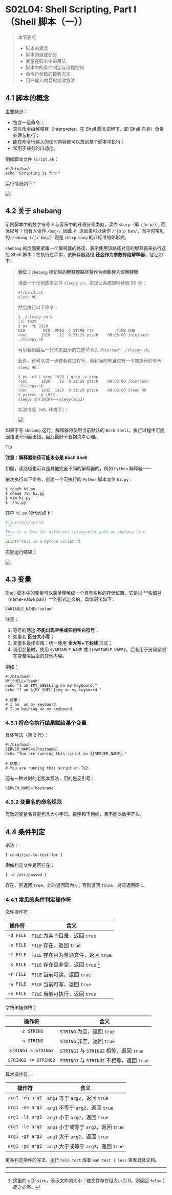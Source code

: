 # S02L04: Shell Scripting, Part I（Shell 脚本（一））

> 本节要点
>
> - 脚本的概念
> - 脚本的组成部分
> - 变量在脚本中的用法
> - 脚本中的条件判定与流程控制
> - 命令行参数的接收方法
> - 用户输入内容的接收方法

## 4.1 脚本的概念

主要特点：

- 包含一组命令；
- 这些命令由解释器（interpreter，在 Shell 脚本语境下，即 Shell 自身）负责处理与执行；
- 能在命令行输入的任何内容都可以放到某个脚本中执行；
- 常用于任务的自动化。

例如脚本文件 `script.sh`：

```shell
#!/bin/bash
echo "Scripting is fun!"
```

运行情况如下：

![](../assets/2.1.png)

## 4.2 关于 shebang

示例脚本中的数字符号 `#` 与音乐中的升调符号类似，读作 `sharp`（即 `/ʃɑːp/`）；而感叹号 `!` 也有人读作 `/bæŋ/`。因此 `#!` 连起来可以读作 `/ˈʃɑːpˈbæn/`，而平时常见的 `shebang`（`/ʃɪˈbæŋ/`）则是 `sharp bang` 的非标准缩略形式。

`shebang` 的后面要紧跟一个解释器的路径，表示使用该路径对应的解释器来执行这段 Shell 脚本；在执行过程中，该解释器路径 **还会作为参数传给解释器**。验证如下：

> **验证：`shebang` 标记后的解释器路径将作为参数传入该解释器**
>
> 准备一个示例脚本文件 `sleepy.sh`，实现让系统暂时休眠 90 秒：
>
> ```shell
> #!/bin/bash
> sleep 90
> ```
>
> 然后执行以下命令：
>
> ```shell
> $ ./sleepy.sh &
> [1] 1929
> $ ps -fp 1929
> UID        PID  PPID  C STIME TTY          TIME CMD
> root      1929    12  0 21:29 pts/0    00:00:00 /bin/bash ./sleepy.sh
> ```
>
> 可以看到最后一行末尾显示的完整命令为 `/bin/bash ./sleepy.sh`。
>
> 此外，还可以进一步查看该进程号，看到当前有且仅有一个被执行的命令 `sleep 90`：
>
> ```shell
> $ ps -ef | grep 1929 | grep -v grep
> root      1929    12  0 21:29 pts/0    00:00:00 /bin/bash ./sleepy.sh
> root      1932  1929  0 21:29 pts/0    00:00:00 sleep 90
> $ pstree -p 1929
> sleepy.sh(1929)───sleep(1932)
> ```
>
> 实测情况（`WSL` 环境下）：
>
> ![](../assets/2.2.png)

如果不写 `shebang` 这行，解释器将使用当前默认的 `Bash Shell`，执行过程中可能因语法不同而出错。因此最好不要抱侥幸心理。

> [!tip]
>
> **注意：解释器路径可能未必是 Bash Shell**
>
> 如题，该路径也可以是其他完全不同的解释器的，例如 `Python` 解释器——
>
> 依次执行以下命令，创建一个可执行的 `Python` 脚本文件 `hi.py`：
>
> ```shell
> $ touch hi.py
> $ chmod 755 hi.py
> $ vim hi.py
> $ ./hi.py
> ```
>
> 其中 `hi.py` 的代码如下：
>
> ```python
> #!/usr/bin/python
> """
> This is a demo for different interpreter path on shebang line
> """
> print("This is a Python script.")
> ```
>
> 实际运行结果：
>
> ![](../assets/2.3.png)



## 4.3 变量

Shell 脚本中的变量可以简单理解成一个具有名称的存储位置。它是以 **名值对（name-value pair）**的形式定义的，具体语法如下：

```shell
VARIABLE_NAME="value"
```

注意：

1. 等号的两边 **不能出现空格或任何空白符号**；
2. 变量名 **区分大小写**；
3. 变量名最佳实践：统一使用 **全大写+下划线** 形式；
4. 调用变量时，使用 `$VARIABLE_NAME` 或 `${VARIABLE_NAME}`，后者用于分隔紧跟在变量名后面的其他内容。

例如：

```shell
#!/bin/bash
MY_SHELL="bash"
echo "I am $MY_SHELLing on my keyboard."
echo "I am ${MY_SHELL}ing on my keyboard."

# 结果：
# I am  on my keyboard.
# I am bashing on my keyboard.
```



### 4.3.1 将命令执行结果赋给某个变量

具体写法（第 2 行）：

```shell
#!/bin/bash
SERVER_NAME=$(hostname)
echo "You are running this script on ${SERVER_NAME}."

# 结果：
# You are running this script on TX2.
```

还有一种过时的老版本写法，用的是反引号：

```shell
SERVER_NAME=`hostname`
```



### 4.3.2 变量名的命名规范

有效的变量名只能包含大小字母、数字和下划线，且不能以数字开头。



## 4.4 条件判定

语法：

```shell
[ condition-to-test-for ]
```

例如判定文件是否存在：

```shell
[ -e /etc/passwd ]
```

存在，则返回 `true`，此时返回码为 `0`；否则返回 `false`，对应返回码 `1`。



### 4.4.1 常见的条件判定操作符

文件操作符：

|  操作符   | 含义                                 |
| :-------: | ------------------------------------ |
| `-d FILE` | `FILE` 为某个目录，返回 `true`       |
| `-e FILE` | `FILE` 存在，返回 `true`             |
| `-f FILE` | `FILE` 存在且为普通文件，返回 `true` |
| `-s FILE` | `FILE` 存在且非空，返回 `true` [^1]  |
| `-r FILE` | `FILE` 当前可读，返回 `true`         |
| `-w FILE` | `FILE` 当前可写，返回 `true`         |
| `-x FILE` | `FILE` 当前可执行，返回 `true`       |

字符串操作符：

|        操作符        | 含义                                       |
| :------------------: | ------------------------------------------ |
|     `-z STRING`      | `STRING` 为空，返回 `true`                 |
|     `-n STRING`      | `STRING` 非空，返回 `true`                 |
| `STRING1 = STRING2`  | `STRING1` 与 `STRING2` 相等，返回 `true`   |
| `STRING1 != STRING2` | `STRING1` 与 `STRING2` 不相等，返回 `true` |

算术操作符：

|     操作符      | 含义                                  |
| :-------------: | ------------------------------------- |
| `arg1 -eq arg2` | `arg1` 等于 `arg2`，返回 `true`       |
| `arg1 -ne arg2` | `arg1` 不等于 `arg2`，返回 `true`     |
| `arg1 -lt arg2` | `arg1` 小于 `arg2`，返回 `true`       |
| `arg1 -le arg2` | `arg1` 小于或等于 `arg2`，返回 `true` |
| `arg1 -gt arg2` | `arg1` 大于 `arg2`，返回 `true`       |
| `arg1 -ge arg2` | `arg1` 大于或等于 `arg2`，返回 `true` |

更多判定条件的写法，运行 `help test` 或者 `man test | less` 查看具体文档。



---

[^1]: 这里的 `s` 即 `size`，表示文件的大小：若文件存在但大小为 0，则返回 `false`；反之亦然。